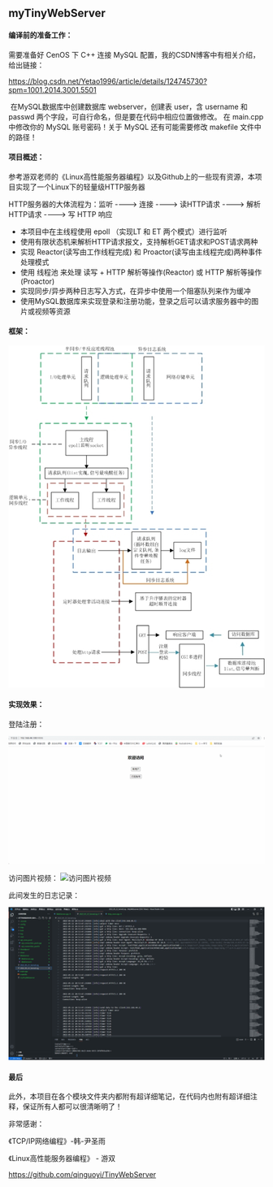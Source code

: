 ## myTinyWebServer

#### 编译前的准备工作：

需要准备好 CenOS 下 C++ 连接 MySQL 配置，我的CSDN博客中有相关介绍，给出链接：

https://blog.csdn.net/Yetao1996/article/details/124745730?spm=1001.2014.3001.5501

​		在MySQL数据库中创建数据库 webserver，创建表 user，含 username 和 passwd 两个字段，可自行命名，但是要在代码中相应位置做修改。 在 main.cpp 中修改你的 MySQL 账号密码！关于 MySQL 还有可能需要修改 makefile 文件中的路径！

#### 项目概述：

参考游双老师的《Linux高性能服务器编程》以及Github上的一些现有资源，本项目实现了一个Linux下的轻量级HTTP服务器

HTTP服务器的大体流程为：监听  ---->  连接  ---->  读HTTP请求  ---->  解析HTTP请求  ---->  写 HTTP 响应

- 本项目中在主线程使用 epoll （实现LT 和 ET 两个模式）进行监听
- 使用有限状态机来解析HTTP请求报文，支持解析GET请求和POST请求两种
- 实现 Reactor(读写由工作线程完成) 和 Proactor(读写由主线程完成)两种事件处理模式
- 使用 线程池 来处理 读写 + HTTP 解析等操作(Reactor) 或 HTTP 解析等操作(Proactor)
- 实现同步/异步两种日志写入方式，在异步中使用一个阻塞队列来作为缓冲
- 使用MySQL数据库来实现登录和注册功能，登录之后可以请求服务器中的图片或视频等资源

#### 框架：

![框架](https://github.com/yetao1121/myTinyWebServer/blob/main/root/framework.jpg?raw=true)

#### 实现效果：
登陆注册：

![注册登录](https://github.com/yetao1121/myTinyWebServer/blob/main/root/login_register.gif)

访问图片视频：
![访问图片视频](https://raw.githubusercontent.com/yetao1121/myTinyWebServer/main/root/visit_picture_vedio.gif)

此间发生的日志记录：

![日志](https://github.com/yetao1121/myTinyWebServer/blob/main/root/log.jpg)

#### 最后

此外，本项目在各个模块文件夹内都附有超详细笔记，在代码内也附有超详细注释，保证所有人都可以很清晰明了！

非常感谢：

《TCP/IP网络编程》-韩-尹圣雨

《Linux高性能服务器编程》 - 游双

https://github.com/qinguoyi/TinyWebServer
